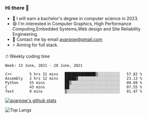 ### Hi there 👋
<!--I have been a GitHub member for [![Years Badge](https://badges.pufler.dev/years/avarpow)](https://badges.pufler.dev)-->
- 🌱 I will earn a bachelor's degree in computer science in 2023.
- 😄 I'm interested in Computer Graphics, High Performance Computing,Embedded Systems,Web design and Site Reliability Engineering.
- 💬 Contact me by email avarpow@gmail.com
- ⚡ Aiming for full stack.

<!--💻 Coding Activity Logging

[![Commits Badge](https://badges.pufler.dev/commits/weekly/avarpow)](https://badges.pufler.dev)-->

⏱ Weekly coding time
<!--START_SECTION:waka-->
```text
Week: 13 June, 2021 - 20 June, 2021

C++        5 hrs 31 mins   ██████████████▒░░░░░░░░░░   57.82 % 
Assembly   2 hrs 12 mins   █████▓░░░░░░░░░░░░░░░░░░░   23.13 % 
Python     55 mins         ██▒░░░░░░░░░░░░░░░░░░░░░░   09.69 % 
C          43 mins         ██░░░░░░░░░░░░░░░░░░░░░░░   07.55 % 
Text       8 mins          ▒░░░░░░░░░░░░░░░░░░░░░░░░   01.47 % 
```
<!--END_SECTION:waka-->

[![avarpow's github stats](https://github-readme-stats.vercel.app/api?username=avarpow&count_private=true&show_icons=true&hide=issues&hide_border=true)](https://github.com/anuraghazra/github-readme-stats)

![Top Langs](https://github-readme-stats.vercel.app/api/top-langs/?username=avarpow&layout=compact&hide_border=true) 
<!--[![avarpow's wakatime stats](https://github-readme-stats.vercel.app/api/wakatime?username=avarpow)](https://github.com/anuraghazra/github-readme-stats)-->
